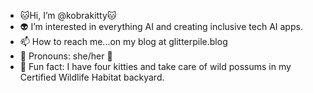 - 🐱Hi, I’m @kobrakitty🐱<br>
- 👽 I’m interested in everything AI and creating inclusive tech AI apps.
- 📫 How to reach me...on my blog at glitterpile.blog
- 🤗 Pronouns: she/her 🌈  
- 🌼 Fun fact: I have four kitties and take care of wild possums in my Certified Wildlife Habitat backyard. 

<!---
kobrakitty/kobrakitty is a ✨ special ✨ repository because its `README.md` (this file) appears on your GitHub profile.
You can click the Preview link to take a look at your changes.
--->


